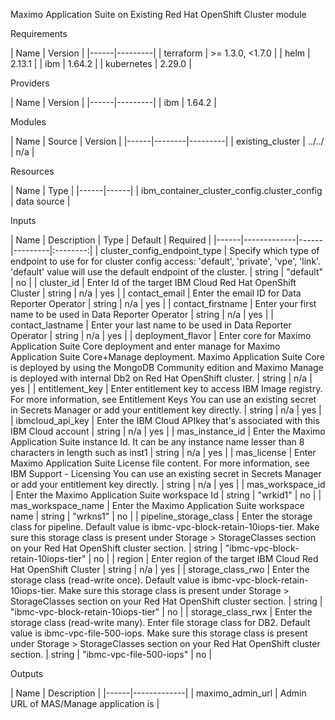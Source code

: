 Maximo Application Suite on Existing Red Hat OpenShift Cluster module

Requirements

| Name | Version | |------|---------| |  terraform | >= 1.3.0, <1.7.0 | |  helm | 2.13.1 | |  ibm | 1.64.2 | |  kubernetes | 2.29.0 |

Providers

| Name | Version | |------|---------| |  ibm | 1.64.2 |

Modules

| Name | Source | Version | |------|--------|---------| |  existing\_cluster | ../../ | n/a |

Resources

| Name | Type | |------|------| | ibm_container_cluster_config.cluster_config | data source |

Inputs

| Name | Description | Type | Default | Required | |------|-------------|------|---------|:--------:| |  cluster\_config\_endpoint\_type | Specify which type of endpoint to use for for cluster config access: 'default', 'private', 'vpe', 'link'. 'default' value will use the default endpoint of the cluster. | string | "default" | no | |  cluster\_id | Enter Id of the target IBM Cloud Red Hat OpenShift Cluster | string | n/a | yes | |  contact\_email | Enter the email ID for Data Reporter Operator | string | n/a | yes | |  contact\_firstname | Enter your first name to be used in Data Reporter Operator | string | n/a | yes | |  contact\_lastname | Enter your last name to be used in Data Reporter Operator | string | n/a | yes | |  deployment\_flavor | Enter core for Maximo Application Suite Core deployment and enter manage for Maximo Application Suite Core+Manage deployment. Maximo Application Suite Core is deployed by using the MongoDB Community edition and Maximo Manage is deployed with internal Db2 on Red Hat OpenShift cluster. | string | n/a | yes | |  entitlement\_key | Enter entitlement key to access IBM Image registry. For more information, see Entitlement Keys You can use an existing secret in Secrets Manager or add your entitlement key directly. | string | n/a | yes | |  ibmcloud\_api\_key | Enter the IBM Cloud APIkey that's associated with this IBM Cloud account | string | n/a | yes | |  mas\_instance\_id | Enter the Maximo Application Suite instance Id. It can be any instance name lesser than 8 characters in length such as inst1 | string | n/a | yes | |  mas\_license | Enter Maximo Application Suite License file content. For more information, see IBM Support - Licensing You can use an existing secret in Secrets Manager or add your entitlement key directly. | string | n/a | yes | |  mas\_workspace\_id | Enter the Maximo Application Suite workspace Id | string | "wrkid1" | no | |  mas\_workspace\_name | Enter the Maximo Application Suite workspace name | string | "wrkns1" | no | |  pipeline\_storage\_class | Enter the storage class for pipeline. Default value is ibmc-vpc-block-retain-10iops-tier. Make sure this storage class is present under Storage > StorageClasses section on your Red Hat OpenShift cluster section. | string | "ibmc-vpc-block-retain-10iops-tier" | no | |  region | Enter region of the target IBM Cloud Red Hat OpenShift Cluster | string | n/a | yes | |  storage\_class\_rwo | Enter the storage class (read-write once). Default value is ibmc-vpc-block-retain-10iops-tier. Make sure this storage class is present under Storage > StorageClasses section on your Red Hat OpenShift cluster section. | string | "ibmc-vpc-block-retain-10iops-tier" | no | |  storage\_class\_rwx | Enter the storage class (read-write many). Enter file storage class for DB2. Default value is ibmc-vpc-file-500-iops. Make sure this storage class is present under Storage > StorageClasses section on your Red Hat OpenShift cluster section. | string | "ibmc-vpc-file-500-iops" | no |

Outputs

| Name | Description | |------|-------------| |  maximo\_admin\_url | Admin URL of MAS/Manage application is | <!-- END_TF_DOCS -->
